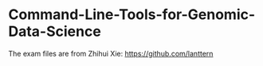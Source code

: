 # Command-Line-Tools-for-Genomic-Data-Science

The exam files are from Zhihui Xie: https://github.com/lanttern

